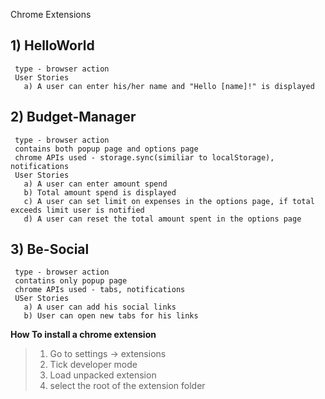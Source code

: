 Chrome Extensions

## 1) HelloWorld
     type - browser action
     User Stories 
       a) A user can enter his/her name and "Hello [name]!" is displayed

## 2) Budget-Manager
     type - browser action
     contains both popup page and options page
     chrome APIs used - storage.sync(similiar to localStorage), notifications 
     User Stories
       a) A user can enter amount spend
       b) Total amount spend is displayed
       c) A user can set limit on expenses in the options page, if total exceeds limit user is notified
       d) A user can reset the total amount spent in the options page
   
## 3) Be-Social
     type - browser action
     contatins only popup page
     chrome APIs used - tabs, notifications
     USer Stories
       a) A user can add his social links
       b) User can open new tabs for his links 
 
**How To install a chrome extension**

   >  1) Go to settings -> extensions
   >  2) Tick developer mode
   >  3) Load unpacked extension
   >  4) select the root of the extension folder
